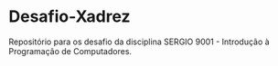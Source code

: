 # Desafio-Xadrez
Repositório para os desafio da disciplina SERGIO 9001 - Introdução à Programação de Computadores.

